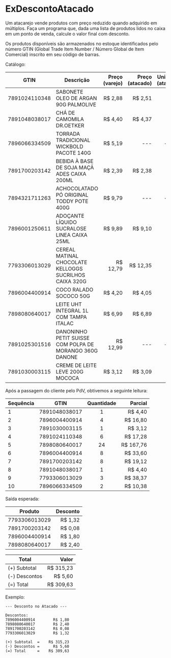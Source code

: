 # ExDescontoAtacado

Um atacarejo vende produtos com preço reduzido quando adquirido em múltiplos. Faça um programa que, dada uma lista de produtos lidos no caixa em um ponto de venda, calcule o valor final com desconto.

Os produtos disponíveis são armazenados no estoque identificados pelo número GTIN (Global Trade Item Number / Número Global de Item Comercial) inscrito em seu código de barras.

Catálogo:

| GTIN          | Descrição                                               | Preço (varejo) | Preço (atacado) | Unidades (atacado) |
| ------------- | ------------------------------------------------------- | -------------: | --------------: | :----------------: |
| 7891024110348 | SABONETE OLEO DE ARGAN 90G PALMOLIVE                    |        R$ 2,88 |         R$ 2,51 |         12         |
| 7891048038017 | CHÁ DE CAMOMILA DR.OETKER                               |        R$ 4,40 |         R$ 4,37 |         3          |
| 7896066334509 | TORRADA TRADICIONAL WICKBOLD PACOTE 140G                |        R$ 5,19 |             --- |        ---         |
| 7891700203142 | BEBIDA À BASE DE SOJA MAÇÃ ADES CAIXA 200ML             |        R$ 2,39 |         R$ 2,38 |         6          |
| 7894321711263 | ACHOCOLATADO PÓ ORIGINAL TODDY POTE 400G                |        R$ 9,79 |             --- |        ---         |
| 7896001250611 | ADOÇANTE LÍQUIDO SUCRALOSE LINEA CAIXA 25ML             |        R$ 9,89 |         R$ 9,10 |         10         |
| 7793306013029 | CEREAL MATINAL CHOCOLATE KELLOGGS SUCRILHOS CAIXA 320G  |       R$ 12,79 |        R$ 12,35 |         3          |
| 7896004400914 | COCO RALADO SOCOCO 50G                                  |        R$ 4,20 |         R$ 4,05 |         6          |
| 7898080640017 | LEITE UHT INTEGRAL 1L COM TAMPA ITALAC                  |        R$ 6,99 |         R$ 6,89 |         12         |
| 7891025301516 | DANONINHO PETIT SUISSE COM POLPA DE MORANGO 360G DANONE |       R$ 12,99 |             --- |        ---         |
| 7891030003115 | CREME DE LEITE LEVE 200G MOCOCA                         |        R$ 3,12 |         R$ 3,09 |         4          |

<!-- https://cosmos.bluesoft.com.br/ -->

Após a passagem do cliente pelo PdV, obtivemos a seguinte leitura:

| Sequência | GTIN          | Quantidade |   Parcial |
| --------- | ------------- | :--------: | --------: |
| 1         | 7891048038017 |     1      |   R$ 4,40 |
| 2         | 7896004400914 |     4      |  R$ 16,80 |
| 3         | 7891030003115 |     1      |   R$ 3,12 |
| 4         | 7891024110348 |     6      |  R$ 17,28 |
| 5         | 7898080640017 |     24     | R$ 167,76 |
| 6         | 7896004400914 |     8      |  R$ 33,60 |
| 7         | 7891700203142 |     8      |  R$ 19,12 |
| 8         | 7891048038017 |     1      |   R$ 4,40 |
| 9         | 7793306013029 |     3      |  R$ 38,37 |
| 10        | 7896066334509 |     2      |  R$ 10,38 |

Saída esperada:

| Produto       | Desconto |
| ------------- | -------: |
| 7793306013029 |  R$ 1,32 |
| 7891700203142 |  R$ 0,08 |
| 7896004400914 |  R$ 1,80 |
| 7898080640017 |  R$ 2,40 |

| Total         |     Valor |
| ------------- | --------: |
| (+) Subtotal  | R$ 315,23 |
| (-) Descontos |   R$ 5,60 |
| (=) Total     | R$ 309,63 |

Exemplo:

```
--- Desconto no Atacado ---

Descontos:
7896004400914        R$ 1,80
7898080640017        R$ 2,40
7891700203142        R$ 0,08
7793306013029        R$ 1,32

(+) Subtotal  =    R$ 315,23
(-) Descontos =      R$ 5,60
(=) Total     =    R$ 309,63
```



